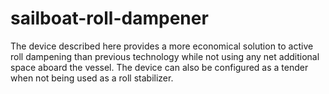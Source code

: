# sailboat-roll-dampener
The device described here provides a more economical solution to active roll dampening than previous technology while not using any net additional space aboard the vessel. The device can also be configured as a tender when not being used as a roll stabilizer.
